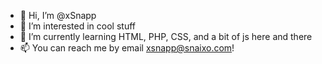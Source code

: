 - 👋 Hi, I’m @xSnapp
- 👀 I’m interested in cool stuff
- 🌱 I’m currently learning HTML, PHP, CSS, and a bit of js here and there
- 📫 You can reach me by email xsnapp@snaixo.com!
